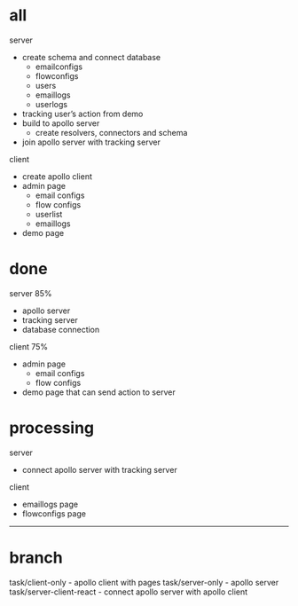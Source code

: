 # all

server 
- create schema and connect database
	- emailconfigs
	- flowconfigs
	- users
	- emaillogs
	- userlogs
- tracking user’s action from demo
- build to apollo server 
	- create resolvers, connectors and schema
- join apollo server with tracking server

client 
- create apollo client 
- admin page
	- email configs
	- flow configs
	- userlist
	- emaillogs
- demo page

# done

server 85%
- apollo server 
- tracking server
- database connection

client 75%
- admin page
	- email configs
	- flow configs
- demo page that can send action to server

# processing

server
- connect apollo server with tracking server

client 
- emaillogs page
- flowconfigs page

 - - - - 
 
# branch

task/client-only 
	- apollo client with pages
task/server-only 
	- apollo server 
task/server-client-react 
	- connect apollo server with apollo client
